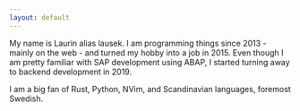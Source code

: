 ```yaml
---
layout: default
---
```


My name is Laurin alias lausek. I am programming things since 2013 - mainly on the web - and turned my hobby into a job in 2015. Even though I am pretty familiar with SAP development using ABAP, I started turning away to backend development in 2019.

I am a big fan of Rust, Python, NVim, and Scandinavian languages, foremost Swedish.
